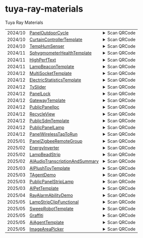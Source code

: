 # tuya-ray-materials
Tuya Ray Materials

<!-- txp-asset-qrcode-start -->
<table>
<tr>
  <td id="PanelOutdoorCycle">2024/10</td>
  <td><a href="https://github.com/Tuya-Community/tuya-ray-materials?path=template/PanelOutdoorCycle">PanelOutdoorCycle</a></td>
  <td>
  <details>
  <summary>Scan QRCode</summary>
  <img src="./qrCode/template-PanelOutdoorCycle.png" width="100" height="100">
  </details>
  </td>
</tr>

<tr>
  <td id="CurtainControllerTemplate">2024/10</td>
  <td><a href="https://github.com/Tuya-Community/tuya-ray-materials?path=template/CurtainControllerTemplate">CurtainControllerTemplate</a></td>
  <td>
  <details>
  <summary>Scan QRCode</summary>
  <img src="./qrCode/template-CurtainControllerTemplate.png" width="100" height="100">
  </details>
  </td>
</tr>

<tr>
  <td id="TempHumSenser">2024/10</td>
  <td><a href="https://github.com/Tuya-Community/tuya-ray-materials?path=template/TempHumSenser">TempHumSenser</a></td>
  <td>
  <details>
  <summary>Scan QRCode</summary>
  <img src="./qrCode/template-TempHumSenser.png" width="100" height="100">
  </details>
  </td>
</tr>

<tr>
  <td id="SphygmometerHealthTemplate">2024/11</td>
  <td><a href="https://github.com/Tuya-Community/tuya-ray-materials?path=template/SphygmometerHealthTemplate">SphygmometerHealthTemplate</a></td>
  <td>
  <details>
  <summary>Scan QRCode</summary>
  <img src="./qrCode/template-SphygmometerHealthTemplate.png" width="100" height="100">
  </details>
  </td>
</tr>

<tr>
  <td id="HighPerfText">2024/11</td>
  <td><a href="https://github.com/Tuya-Community/tuya-ray-materials?path=materials/HighPerfText">HighPerfText</a></td>
  <td>
  <details>
  <summary>Scan QRCode</summary>
  <img src="./qrCode/materials-HighPerfText.png" width="100" height="100">
  </details>
  </td>
</tr>

<tr>
  <td id="LampBeaconTemplate">2024/11</td>
  <td><a href="https://github.com/Tuya-Community/tuya-ray-materials?path=template/LampBeaconTemplate">LampBeaconTemplate</a></td>
  <td>
  <details>
  <summary>Scan QRCode</summary>
  <img src="./qrCode/template-LampBeaconTemplate.png" width="100" height="100">
  </details>
  </td>
</tr>

<tr>
  <td id="MultiSocketTemplate">2024/12</td>
  <td><a href="https://github.com/Tuya-Community/tuya-ray-materials?path=template/MultiSocketTemplate">MultiSocketTemplate</a></td>
  <td>
  <details>
  <summary>Scan QRCode</summary>
  <img src="./qrCode/template-MultiSocketTemplate.png" width="100" height="100">
  </details>
  </td>
</tr>

<tr>
  <td id="ElectricStatisticsTemplate">2024/12</td>
  <td><a href="https://github.com/Tuya-Community/tuya-ray-materials?path=template/ElectricStatisticsTemplate">ElectricStatisticsTemplate</a></td>
  <td>
  <details>
  <summary>Scan QRCode</summary>
  <img src="./qrCode/template-ElectricStatisticsTemplate.png" width="100" height="100">
  </details>
  </td>
</tr>

<tr>
  <td id="TySlider">2024/12</td>
  <td><a href="https://github.com/Tuya-Community/tuya-ray-materials?path=materials/TySlider">TySlider</a></td>
  <td>
  <details>
  <summary>Scan QRCode</summary>
  <img src="./qrCode/materials-TySlider.png" width="100" height="100">
  </details>
  </td>
</tr>

<tr>
  <td id="PanelLock">2024/12</td>
  <td><a href="https://github.com/Tuya-Community/tuya-ray-materials?path=template/PanelLock">PanelLock</a></td>
  <td>
  <details>
  <summary>Scan QRCode</summary>
  <img src="./qrCode/template-PanelLock.png" width="100" height="100">
  </details>
  </td>
</tr>

<tr>
  <td id="GatewayTemplate">2024/12</td>
  <td><a href="https://github.com/Tuya-Community/tuya-ray-materials?path=template/GatewayTemplate">GatewayTemplate</a></td>
  <td>
  <details>
  <summary>Scan QRCode</summary>
  <img src="./qrCode/template-GatewayTemplate.png" width="100" height="100">
  </details>
  </td>
</tr>

<tr>
  <td id="PublicPanelIpc">2024/12</td>
  <td><a href="https://github.com/Tuya-Community/tuya-ray-materials?path=template/PublicPanelIpc">PublicPanelIpc</a></td>
  <td>
  <details>
  <summary>Scan QRCode</summary>
  <img src="./qrCode/template-PublicPanelIpc.png" width="100" height="100">
  </details>
  </td>
</tr>

<tr>
  <td id="RecycleView">2024/12</td>
  <td><a href="https://github.com/Tuya-Community/tuya-ray-materials?path=materials/RecycleView">RecycleView</a></td>
  <td>
  <details>
  <summary>Scan QRCode</summary>
  <img src="./qrCode/materials-RecycleView.png" width="100" height="100">
  </details>
  </td>
</tr>

<tr>
  <td id="PublicSdmTemplate">2024/12</td>
  <td><a href="https://github.com/Tuya-Community/tuya-ray-materials?path=template/PublicSdmTemplate">PublicSdmTemplate</a></td>
  <td>
  <details>
  <summary>Scan QRCode</summary>
  <img src="./qrCode/template-PublicSdmTemplate.png" width="100" height="100">
  </details>
  </td>
</tr>

<tr>
  <td id="PublicPanelLamp">2024/12</td>
  <td><a href="https://github.com/Tuya-Community/tuya-ray-materials?path=template/PublicPanelLamp">PublicPanelLamp</a></td>
  <td>
  <details>
  <summary>Scan QRCode</summary>
  <img src="./qrCode/template-PublicPanelLamp.png" width="100" height="100">
  </details>
  </td>
</tr>

<tr>
  <td id="PanelWirelessTapToRun">2024/12</td>
  <td><a href="https://github.com/Tuya-Community/tuya-ray-materials?path=template/PanelWirelessTapToRun">PanelWirelessTapToRun</a></td>
  <td>
  <details>
  <summary>Scan QRCode</summary>
  <img src="./qrCode/template-PanelWirelessTapToRun.png" width="100" height="100">
  </details>
  </td>
</tr>

<tr>
  <td id="PanelZigbeeRemoteGroup">2025/01</td>
  <td><a href="https://github.com/Tuya-Community/tuya-ray-materials?path=template/PanelZigbeeRemoteGroup">PanelZigbeeRemoteGroup</a></td>
  <td>
  <details>
  <summary>Scan QRCode</summary>
  <img src="./qrCode/template-PanelZigbeeRemoteGroup.png" width="100" height="100">
  </details>
  </td>
</tr>

<tr>
  <td id="EnergyInverter">2025/02</td>
  <td><a href="https://github.com/Tuya-Community/tuya-ray-materials?path=template/EnergyInverter">EnergyInverter</a></td>
  <td>
  <details>
  <summary>Scan QRCode</summary>
  <img src="./qrCode/template-EnergyInverter.png" width="100" height="100">
  </details>
  </td>
</tr>

<tr>
  <td id="LampBeadStrip">2025/02</td>
  <td><a href="https://github.com/Tuya-Community/tuya-ray-materials?path=materials/LampBeadStrip">LampBeadStrip</a></td>
  <td>
  <details>
  <summary>Scan QRCode</summary>
  <img src="./qrCode/materials-LampBeadStrip.png" width="100" height="100">
  </details>
  </td>
</tr>

<tr>
  <td id="AIAudioTranscriptionAndSummary">2025/02</td>
  <td><a href="https://github.com/Tuya-Community/tuya-ray-materials?path=template/AIAudioTranscriptionAndSummary">AIAudioTranscriptionAndSummary</a></td>
  <td>
  <details>
  <summary>Scan QRCode</summary>
  <a href="https://developer.tuya.com/material/library_hKiOVClc/component?code=AIAudioTranscriptionAndSummary" target="_blank">View Details</a>
  </details>
  </td>
</tr>

<tr>
  <td id="AIPlushToyTemplate">2025/03</td>
  <td><a href="https://github.com/Tuya-Community/tuya-ray-materials?path=template/AIPlushToyTemplate">AIPlushToyTemplate</a></td>
  <td>
  <details>
  <summary>Scan QRCode</summary>
  <img src="./qrCode/template-AIPlushToyTemplate.png" width="100" height="100">
  </details>
  </td>
</tr>

<tr>
  <td id="TAgentDemo">2025/03</td>
  <td><a href="https://github.com/Tuya-Community/tuya-ray-materials?path=example/TAgentDemo">TAgentDemo</a></td>
  <td>
  <details>
  <summary>Scan QRCode</summary>
  <img src="./qrCode/example-TAgentDemo.png" width="100" height="100">
  </details>
  </td>
</tr>

<tr>
  <td id="PublicPanelStripLamp">2025/03</td>
  <td><a href="https://github.com/Tuya-Community/tuya-ray-materials?path=template/PublicPanelStripLamp">PublicPanelStripLamp</a></td>
  <td>
  <details>
  <summary>Scan QRCode</summary>
  <img src="./qrCode/template-PublicPanelStripLamp.png" width="100" height="100">
  </details>
  </td>
</tr>

<tr>
  <td id="AIPetTemplate">2025/03</td>
  <td><a href="https://github.com/Tuya-Community/tuya-ray-materials?path=template/AIPetTemplate">AIPetTemplate</a></td>
  <td>
  <details>
  <summary>Scan QRCode</summary>
  <img src="./qrCode/template-AIPetTemplate.png" width="100" height="100">
  </details>
  </td>
</tr>

<tr>
  <td id="RayAlarmAbilityDemo">2025/04</td>
  <td><a href="https://github.com/Tuya-Community/tuya-ray-materials?path=example/RayAlarmAbilityDemo">RayAlarmAbilityDemo</a></td>
  <td>
  <details>
  <summary>Scan QRCode</summary>
  <img src="./qrCode/example-RayAlarmAbilityDemo.png" width="100" height="100">
  </details>
  </td>
</tr>

<tr>
  <td id="LampStripClipFunctional">2025/05</td>
  <td><a href="https://github.com/Tuya-Community/tuya-ray-materials?path=functional-page/LampStripClipFunctional">LampStripClipFunctional</a></td>
  <td>
  <details>
  <summary>Scan QRCode</summary>
  <img src="./qrCode/functional-page-LampStripClipFunctional.png" width="100" height="100">
  </details>
  </td>
</tr>

<tr>
  <td id="SweepRobotTemplate">2025/05</td>
  <td><a href="https://github.com/Tuya-Community/tuya-ray-materials?path=template/SweepRobotTemplate">SweepRobotTemplate</a></td>
  <td>
  <details>
  <summary>Scan QRCode</summary>
  <a href="https://developer.tuya.com/material/library_hKiOVClc/component?code=SweepRobotTemplate" target="_blank">View Details</a>
  </details>
  </td>
</tr>

<tr>
  <td id="Graffiti">2025/05</td>
  <td><a href="https://github.com/Tuya-Community/tuya-ray-materials?path=materials/Graffiti">Graffiti</a></td>
  <td>
  <details>
  <summary>Scan QRCode</summary>
  <img src="./qrCode/materials-Graffiti.png" width="100" height="100">
  </details>
  </td>
</tr>

<tr>
  <td id="AiAgentTemplate">2025/05</td>
  <td><a href="https://github.com/Tuya-Community/tuya-ray-materials?path=template/AiAgentTemplate">AiAgentTemplate</a></td>
  <td>
  <details>
  <summary>Scan QRCode</summary>
  <a href="https://developer.tuya.com/material/library_hKiOVClc/component?code=AiAgentTemplate" target="_blank">View Details</a>
  </details>
  </td>
</tr>

<tr>
  <td id="ImageAreaPicker">2025/05</td>
  <td><a href="https://github.com/Tuya-Community/tuya-ray-materials?path=materials/ImageAreaPicker">ImageAreaPicker</a></td>
  <td>
  <details>
  <summary>Scan QRCode</summary>
  <img src="./qrCode/materials-ImageAreaPicker.png" width="100" height="100">
  </details>
  </td>
</tr>
</table>
<!-- txp-asset-qrcode-end -->